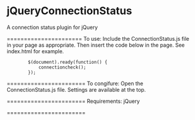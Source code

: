 jQueryConnectionStatus
======================

A connection status plugin for jQuery

======================
To use: Include the ConnectionStatus.js file in your page as appropriate. 
		Then insert the code below in the page. See index.html for example.

			$(document).ready(function() {
				connectioncheck();
			});
			
=======================
To congifure: Open the ConnectionStatus.js file. Settings are available at the top.


=======================
Requirements: jQuery

=======================
